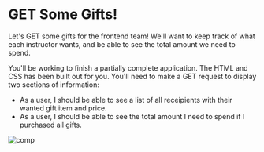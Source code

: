 # GET Some Gifts!

Let's GET some gifts for the frontend team! We'll want to keep track of what each instructor wants, and be able to see the total amount we need to spend. 

You'll be working to finish a partially complete application. The HTML and CSS has been built out for you. You'll need to make a GET request to display two sections of information: 
* As a user, I should be able to see a list of all receipients with their wanted gift item and price. 
* As a user, I should be able to see the total amount I need to spend if I purchased all gifts. 

![comp](https://github.com/turingschool-examples/get-some-gifts/blob/main/images/comp.png)
